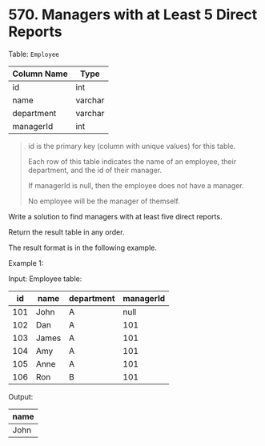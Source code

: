 # 570. Managers with at Least 5 Direct Reports

Table: ```Employee```


| Column Name | Type    |
|-------------|---------|
| id          | int     |
| name        | varchar |
| department  | varchar |
| managerId   | int     |

> id is the primary key (column with unique values) for this table.
> 
> Each row of this table indicates the name of an employee, their department, and the id of their manager.
> 
> If managerId is null, then the employee does not have a manager.
> 
> No employee will be the manager of themself.

 

Write a solution to find managers with at least five direct reports.

Return the result table in any order.

The result format is in the following example.

 

Example 1:

Input: 
Employee table:


| id  | name  | department | managerId |
|-----|-------|------------|-----------|
| 101 | John  | A          | null      |
| 102 | Dan   | A          | 101       |
| 103 | James | A          | 101       |
| 104 | Amy   | A          | 101       |
| 105 | Anne  | A          | 101       |
| 106 | Ron   | B          | 101       |


Output: 

| name |
|------|
| John |
